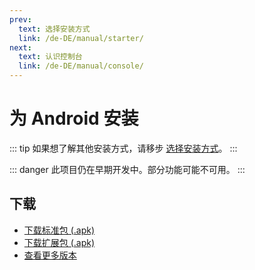 ```yaml
---
prev:
  text: 选择安装方式
  link: /de-DE/manual/starter/
next:
  text: 认识控制台
  link: /de-DE/manual/console/
---
```


# 为 Android 安装

::: tip
如果想了解其他安装方式，请移步 [选择安装方式](./index.md)。
:::

::: danger
此项目仍在早期开发中。部分功能可能不可用。
:::

## 下载

- [下载标准包 (.apk)](https://k.ilharp.cc/android-lite.apk)
- [下载扩展包 (.apk)](https://k.ilharp.cc/android-full.apk)
- [查看更多版本](https://github.com/koishijs/koishi-android/releases)

